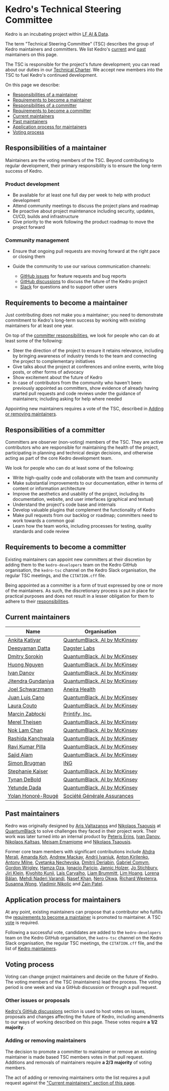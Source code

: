 # Kedro's Technical Steering Committee

Kedro is an incubating project within [LF AI & Data](https://lfaidata.foundation/).

The term "Technical Steering Committee" (TSC) describes the group of Kedro maintainers and committers. We list Kedro's [current](#current-maintainers) and [past](#past-maintainers) maintainers on this page.

The TSC is responsible for the project's future development; you can read about our duties in our [Technical Charter](https://github.com/kedro-org/kedro/blob/main/kedro_technical_charter.pdf). We accept new members into the TSC to fuel Kedro's continued development.

On this page we describe:

- [Responsibilities of a maintainer](#responsibilities-of-a-maintainer)
- [Requirements to become a maintainer](#requirements-to-become-a-maintainer)
- [Responsibilities of a committer](#responsibilities-of-a-committer)
- [Requirements to become a committer](#requirements-to-become-a-committer)
- [Current maintainers](#current-maintainers)
- [Past maintainers](#past-maintainers)
- [Application process for maintainers](#application-process-for-maintainers)
- [Voting process](#voting-process)

## Responsibilities of a maintainer

Maintainers are the voting members of the TSC. Beyond contributing to regular development, their primary responsibility is to ensure the long-term success of Kedro.

### Product development

- Be available for at least one full day per week to help with product development
- Attend community meetings to discuss the project plans and roadmap
- Be proactive about project maintenance including security, updates, CI/CD, builds and infrastructure
- Give priority to the work following the product roadmap to move the project forward

### Community management

- Ensure that ongoing pull requests are moving forward at the right pace or closing them
- Guide the community to use our various communication channels:

  - [GitHub issues](https://github.com/kedro-org/kedro/issues) for feature requests and bug reports
  - [GitHub discussions](https://github.com/kedro-org/kedro/discussions) to discuss the future of the Kedro project
  - [Slack](https://slack.kedro.org) for questions and to support other users

## Requirements to become a maintainer

Just contributing does not make you a maintainer; you need to demonstrate commitment to Kedro's long-term success by
working with existing maintainers for at least one year.

On top of the [committer responsibilities](#responsibilities-of-a-committer), we look for people who can do at least some of the following:

- Steer the direction of the project to ensure it retains relevance, including by bringing awareness of industry trends to the team and connecting the project to complementary initiatives
- Give talks about the project at conferences and online events, write blog posts, or other forms of advocacy
- Show excitement about the future of Kedro
- In case of contributors from the community who haven't been previously appointed as committers,
  show evidence of already having started pull requests and code reviews under the guidance of maintainers;
  including asking for help where needed

Appointing new maintainers requires a vote of the TSC,
described in [Adding or removing maintainers](#adding-or-removing-maintainers).

## Responsibilities of a committer

Committers are observer (non-voting) members of the TSC. They are active contributors who are responsible for maintaining the health of the project, participating in planning and technical design decisions, and otherwise acting as part of the core Kedro development team.

We look for people who can do at least some of the following:

- Write high-quality code and collaborate with the team and community
- Make substantial improvements to our documentation, either in terms of content or information architecture
- Improve the aesthetics and usability of the project, including its documentation, website, and user interfaces (graphical and textual)
- Understand the project's code base and internals
- Develop valuable plugins that complement the functionality of Kedro
- Make pull requests from our backlog or roadmap; committers need to work towards a common goal
- Learn how the team works, including processes for testing, quality standards and code review

## Requirements to become a committer

Existing maintainers can appoint new committers at their discretion by adding them to the `kedro-developers` team on the Kedro GitHub organisation,
the `kedro-tsc` channel on the Kedro Slack organisation, the regular TSC meetings, and the `CITATION.cff` file.

Being appointed as a committer is a form of trust expressed by one or more of the maintainers.
As such, the discretionary process is put in place for practical purposes
and does not result in a lesser obligation for them to adhere to their [responsibilities](#responsibilities-of-a-committer).

## Current maintainers

<!-- DO NOT EDIT THIS AND MERGE A PR WITHOUT A VOTE TO SIGN OFF ANY CHANGES -->

| Name                                                     | Organisation                                                                            |
|----------------------------------------------------------|---------------------------------------------------------------------------------------- |
| [Ankita Katiyar](https://github.com/ankatiyar)           | [QuantumBlack, AI by McKinsey](https://www.mckinsey.com/capabilities/quantumblack)      |
| [Deepyaman Datta](https://github.com/deepyaman)          | [Dagster Labs](https://dagster.io)                                                |
| [Dmitry Sorokin](https://github.com/DimedS)              | [QuantumBlack, AI by McKinsey](https://www.mckinsey.com/capabilities/quantumblack)      |
| [Huong Nguyen](https://github.com/Huongg)                | [QuantumBlack, AI by McKinsey](https://www.mckinsey.com/capabilities/quantumblack)      |
| [Ivan Danov](https://github.com/idanov)                  | [QuantumBlack, AI by McKinsey](https://www.mckinsey.com/capabilities/quantumblack)      |
| [Jitendra Gundaniya](https://github.com/jitu5)           | [QuantumBlack, AI by McKinsey](https://www.mckinsey.com/capabilities/quantumblack)      |
| [Joel Schwarzmann](https://github.com/datajoely)         | [Aneira Health](https://www.aneira.health)                                              |
| [Juan Luis Cano](https://github.com/astrojuanlu)         | [QuantumBlack, AI by McKinsey](https://www.mckinsey.com/capabilities/quantumblack)      |
| [Laura Couto](https://github.com/lrcouto)                | [QuantumBlack, AI by McKinsey](https://www.mckinsey.com/capabilities/quantumblack)      |
| [Marcin Zabłocki](https://github.com/marrrcin)           | [Printify, Inc.](https://printify.com/)                                                 |
| [Merel Theisen](https://github.com/merelcht)             | [QuantumBlack, AI by McKinsey](https://www.mckinsey.com/capabilities/quantumblack)      |
| [Nok Lam Chan](https://github.com/noklam)                | [QuantumBlack, AI by McKinsey](https://www.mckinsey.com/capabilities/quantumblack)      |
| [Rashida Kanchwala](https://github.com/rashidakanchwala) | [QuantumBlack, AI by McKinsey](https://www.mckinsey.com/capabilities/quantumblack)      |
| [Ravi Kumar Pilla](https://github.com/ravi-kumar-pilla)  | [QuantumBlack, AI by McKinsey](https://www.mckinsey.com/capabilities/quantumblack)      |
| [Sajid Alam](https://github.com/SajidAlamQB)             | [QuantumBlack, AI by McKinsey](https://www.mckinsey.com/capabilities/quantumblack)      |
| [Simon Brugman](https://github.com/sbrugman)             | [ING](https://www.ing.com/)                                                             |
| [Stephanie Kaiser](https://github.com/stephkaiser)       | [QuantumBlack, AI by McKinsey](https://www.mckinsey.com/capabilities/quantumblack)      |
| [Tynan DeBold](https://github.com/tynandebold)           | [QuantumBlack, AI by McKinsey](https://www.mckinsey.com/capabilities/quantumblack)      |
| [Yetunde Dada](https://github.com/yetudada)              | [QuantumBlack, AI by McKinsey](https://www.mckinsey.com/capabilities/quantumblack)      |
| [Yolan Honoré-Rougé](https://github.com/Galileo-Galilei) | [Société Générale Assurances](https://www.assurances.societegenerale.com/en/individual) |

## Past maintainers

Kedro was originally designed by [Aris Valtazanos](https://github.com/arisvqb) and [Nikolaos Tsaousis](https://github.com/tsanikgr) at [QuantumBlack](https://www.mckinsey.com/capabilities/quantumblack) to solve challenges they faced in their project work. Their work was later turned into an internal product by [Peteris Erins](https://github.com/Pet3ris), [Ivan Danov](https://github.com/idanov), [Nikolaos Kaltsas](https://github.com/nikos-kal), [Meisam Emamjome](https://github.com/misamae) and [Nikolaos Tsaousis](https://github.com/tsanikgr).

Former core team members with significant contributions include
[Ahdra Merali](https://github.com/AhdraMeraliQB),
[Amanda Koh](https://github.com/amandakys),
[Andrew Mackay](https://github.com/Mackay031),
[Andrii Ivaniuk](https://github.com/andrii-ivaniuk),
[Anton Kirilenko](https://github.com/Flid),
[Antony Milne](https://github.com/antonymilne),
[Cvetanka Nechevska](https://github.com/cvetankanechevska),
[Dmitrii Deriabin](https://github.com/dmder),
[Gabriel Comym](https://github.com/comym),
[Gordon Wrigley](https://github.com/tolomea),
[Hamza Oza](https://github.com/hamzaoza),
[Ignacio Paricio](https://github.com/ignacioparicio),
[Jannic Holzer](https://github.com/jmholzer),
[Jo Stichbury](https://github.com/stichbury),
[Jiri Klein](https://github.com/jiriklein),
[Kiyohito Kunii](https://github.com/921kiyo),
[Laís Carvalho](https://github.com/laisbsc),
[Liam Brummitt](https://github.com/bru5),
[Lim Hoang](https://github.com/limdauto),
[Lorena Bălan](https://github.com/lorenabalan),
[Mehdi Naderi Varandi](https://github.com/MehdiNV),
[Nasef Khan](https://github.com/nakhan98),
[Nero Okwa](https://github.com/NeroOkwa),
[Richard Westenra](https://github.com/richardwestenra),
[Susanna Wong](https://github.com/studioswong),
[Vladimir Nikolic](https://github.com/vladimir-mck) and
[Zain Patel](https://github.com/mzjp2).

## Application process for maintainers

At any point, existing maintainers can propose that a contributor who fulfills the [requirements to become a maintainer](#requirements-to-become-a-maintainer) is promoted to maintainer. A TSC [vote](#voting-process) is required.

Following a successful vote, candidates are added to the `kedro-developers` team on the Kedro GitHub organisation,
the `kedro-tsc` channel on the Kedro Slack organisation, the regular TSC meetings, the `CITATION.cff` file,
and the list of [Kedro maintainers](#current-maintainers).

## Voting process

Voting can change project maintainers and decide on the future of Kedro. The voting members of the TSC (maintainers) lead the process. The voting period is one week and via a GitHub discussion or through a pull request.

### Other issues or proposals

[Kedro's GitHub discussions](https://github.com/kedro-org/kedro/discussions) section is used to host votes on issues, proposals and changes affecting the future of Kedro, including amendments to our ways of working described on this page. These votes require **a 1/2 majority**.

### Adding or removing maintainers

The decision to promote a committer to maintainer or remove an existing maintainer is made based TSC members votes in that pull request. Additions and removals of maintainers require **a 2/3 majority** of voting members.

The act of adding or removing maintainers onto the list requires a pull request against the ["Current maintainers" section of this page](#current-maintainers).
